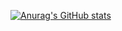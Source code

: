 [![Anurag's GitHub stats](https://github-readme-stats.vercel.app/api?username=Marrie713&show_icons=true]&theme=dracula)](https://github.com/anuraghazra/github-readme-stats)
<!--
**marrie713/marrie713** is a ✨ _special_ ✨ repository because its `README.md` (this file) appears on your GitHub profile.

Here are some ideas to get you started:

- 🔭 I’m currently working on ...
- 🌱 I’m currently learning ...
- 👯 I’m looking to collaborate on ...
- 🤔 I’m looking for help with ...
- 💬 Ask me about ...
- 📫 How to reach me: ...
- 😄 Pronouns: ...
- ⚡ Fun fact: ...
-->
